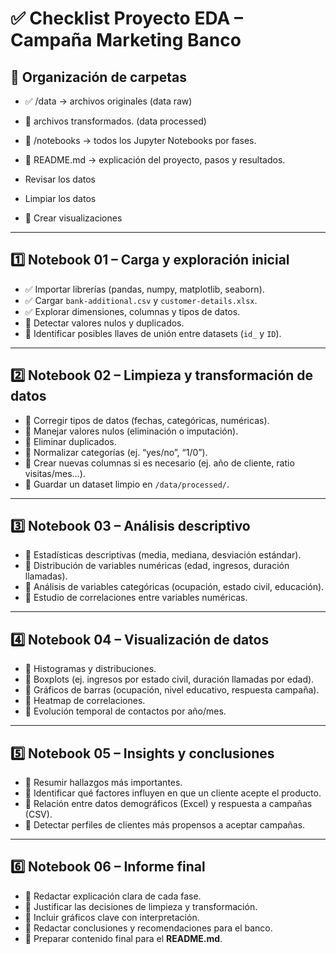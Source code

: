 # ✅ Checklist Proyecto EDA – Campaña Marketing Banco

## 📂 Organización de carpetas
- ✅ /data → archivos originales (data raw)

- 🔲 archivos transformados.  (data processed)
- 🔲 /notebooks → todos los Jupyter Notebooks por fases.  
- 🔲 README.md → explicación del proyecto, pasos y resultados.  
-  Revisar los datos
-  Limpiar los datos
- 🔲 Crear visualizaciones

---

## 1️⃣ Notebook 01 – Carga y exploración inicial
- ✅ Importar librerías (pandas, numpy, matplotlib, seaborn).  
- ✅ Cargar `bank-additional.csv` y `customer-details.xlsx`.  
- ✅ Explorar dimensiones, columnas y tipos de datos.  
- 🔲 Detectar valores nulos y duplicados.  
- 🔲 Identificar posibles llaves de unión entre datasets (`id_` y `ID`).  

---

## 2️⃣ Notebook 02 – Limpieza y transformación de datos
- 🔲 Corregir tipos de datos (fechas, categóricas, numéricas).  
- 🔲 Manejar valores nulos (eliminación o imputación).  
- 🔲 Eliminar duplicados.  
- 🔲 Normalizar categorías (ej. “yes/no”, “1/0”).  
- 🔲 Crear nuevas columnas si es necesario (ej. año de cliente, ratio visitas/mes…).  
- 🔲 Guardar un dataset limpio en `/data/processed/`.  

---

## 3️⃣ Notebook 03 – Análisis descriptivo
- 🔲 Estadísticas descriptivas (media, mediana, desviación estándar).  
- 🔲 Distribución de variables numéricas (edad, ingresos, duración llamadas).  
- 🔲 Análisis de variables categóricas (ocupación, estado civil, educación).  
- 🔲 Estudio de correlaciones entre variables numéricas.  

---

## 4️⃣ Notebook 04 – Visualización de datos
- 🔲 Histogramas y distribuciones.  
- 🔲 Boxplots (ej. ingresos por estado civil, duración llamadas por edad).  
- 🔲 Gráficos de barras (ocupación, nivel educativo, respuesta campaña).  
- 🔲 Heatmap de correlaciones.  
- 🔲 Evolución temporal de contactos por año/mes.  

---

## 5️⃣ Notebook 05 – Insights y conclusiones
- 🔲 Resumir hallazgos más importantes.  
- 🔲 Identificar qué factores influyen en que un cliente acepte el producto.  
- 🔲 Relación entre datos demográficos (Excel) y respuesta a campañas (CSV).  
- 🔲 Detectar perfiles de clientes más propensos a aceptar campañas.  

---

## 6️⃣ Notebook 06 – Informe final
- 🔲 Redactar explicación clara de cada fase.  
- 🔲 Justificar las decisiones de limpieza y transformación.  
- 🔲 Incluir gráficos clave con interpretación.  
- 🔲 Redactar conclusiones y recomendaciones para el banco.  
- 🔲 Preparar contenido final para el **README.md**.  
